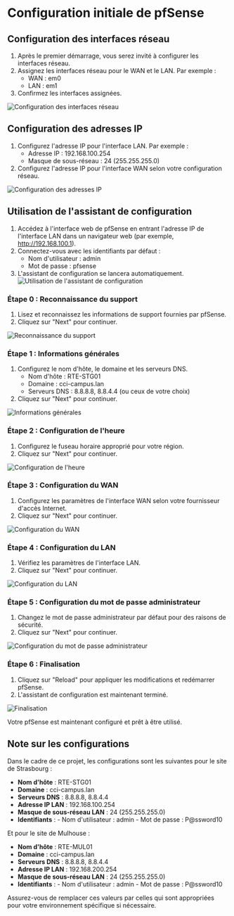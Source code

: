 # Configuration initiale de pfSense

## Configuration des interfaces réseau

1. Après le premier démarrage, vous serez invité à configurer les interfaces réseau.
2. Assignez les interfaces réseau pour le WAN et le LAN. Par exemple :
    - WAN : em0
    - LAN : em1
3. Confirmez les interfaces assignées.

![Configuration des interfaces réseau](../images/pfsense/pfsense_interfaces.png)

## Configuration des adresses IP

1. Configurez l'adresse IP pour l'interface LAN. Par exemple :
    - Adresse IP : 192.168.100.254
    - Masque de sous-réseau : 24 (255.255.255.0)
2. Configurez l'adresse IP pour l'interface WAN selon votre configuration réseau.

![Configuration des adresses IP](../images/pfsense/pfsense_ip_config.png)

## Utilisation de l'assistant de configuration

1. Accédez à l'interface web de pfSense en entrant l'adresse IP de l'interface LAN dans un navigateur web (par exemple, http://192.168.100.1).
2. Connectez-vous avec les identifiants par défaut :
    - Nom d'utilisateur : admin
    - Mot de passe : pfsense
3. L'assistant de configuration se lancera automatiquement.
![Utilisation de l'assistant de configuration](../images/pfsense/pfsense_setup_wizard.png)

### Étape 0 : Reconnaissance du support

1. Lisez et reconnaissez les informations de support fournies par pfSense.
2. Cliquez sur "Next" pour continuer.

![Reconnaissance du support](../images/pfsense/pfsense_support_acknowledgement.png)

### Étape 1 : Informations générales

1. Configurez le nom d'hôte, le domaine et les serveurs DNS.
    - Nom d'hôte : RTE-STG01
    - Domaine : cci-campus.lan
    - Serveurs DNS : 8.8.8.8, 8.8.4.4 (ou ceux de votre choix)
2. Cliquez sur "Next" pour continuer.

![Informations générales](../images/pfsense/pfsense_general_info.png)

### Étape 2 : Configuration de l'heure

1. Configurez le fuseau horaire approprié pour votre région.
2. Cliquez sur "Next" pour continuer.

![Configuration de l'heure](../images/pfsense/pfsense_time_config.png)

### Étape 3 : Configuration du WAN

1. Configurez les paramètres de l'interface WAN selon votre fournisseur d'accès Internet.
2. Cliquez sur "Next" pour continuer.

![Configuration du WAN](../images/pfsense/pfsense_wan_config.png)

### Étape 4 : Configuration du LAN

1. Vérifiez les paramètres de l'interface LAN.
2. Cliquez sur "Next" pour continuer.

![Configuration du LAN](../images/pfsense/pfsense_lan_config.png)

### Étape 5 : Configuration du mot de passe administrateur

1. Changez le mot de passe administrateur par défaut pour des raisons de sécurité.
2. Cliquez sur "Next" pour continuer.

![Configuration du mot de passe administrateur](../images/pfsense/pfsense_admin_password.png)

### Étape 6 : Finalisation

1. Cliquez sur "Reload" pour appliquer les modifications et redémarrer pfSense.
2. L'assistant de configuration est maintenant terminé.

![Finalisation](../images/pfsense/pfsense_finish.png)

Votre pfSense est maintenant configuré et prêt à être utilisé.

## Note sur les configurations

Dans le cadre de ce projet, les configurations sont les suivantes pour le site de Strasbourg :

- **Nom d'hôte** : RTE-STG01
- **Domaine** : cci-campus.lan
- **Serveurs DNS** : 8.8.8.8, 8.8.4.4
- **Adresse IP LAN** : 192.168.100.254
- **Masque de sous-réseau LAN** : 24 (255.255.255.0)
- **Identifiants** :
      - Nom d'utilisateur : admin
      - Mot de passe : P@ssword10

Et pour le site de Mulhouse :

- **Nom d'hôte** : RTE-MUL01
- **Domaine** : cci-campus.lan
- **Serveurs DNS** : 8.8.8.8, 8.8.4.4
- **Adresse IP LAN** : 192.168.200.254
- **Masque de sous-réseau LAN** : 24 (255.255.255.0)
- **Identifiants** :
      - Nom d'utilisateur : admin
      - Mot de passe : P@ssword10

Assurez-vous de remplacer ces valeurs par celles qui sont appropriées pour votre environnement spécifique si nécessaire.
